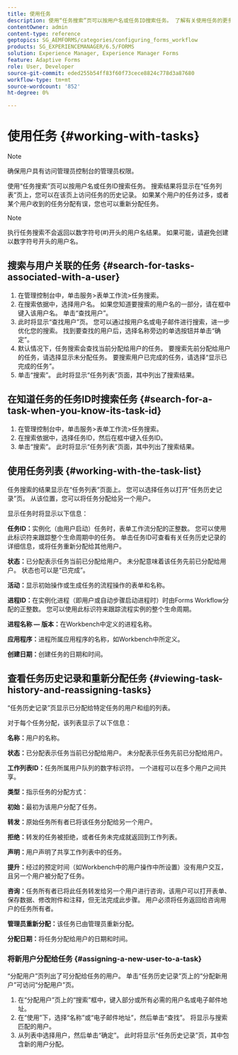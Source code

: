 ```yaml
---
title: 使用任务
description: 使用“任务搜索”页可以按用户名或任务ID搜索任务。 了解有关使用任务的更多信息。
contentOwner: admin
content-type: reference
geptopics: SG_AEMFORMS/categories/configuring_forms_workflow
products: SG_EXPERIENCEMANAGER/6.5/FORMS
solution: Experience Manager, Experience Manager Forms
feature: Adaptive Forms
role: User, Developer
source-git-commit: eded255b54ff83f60f73cece8824c778d3a87680
workflow-type: tm+mt
source-wordcount: '852'
ht-degree: 0%

---
```


# 使用任务 {#working-with-tasks}

>[!NOTE]
> 
> 确保用户具有访问管理员控制台的管理员权限。

使用“任务搜索”页可以按用户名或任务ID搜索任务。 搜索结果将显示在“任务列表”页上，您可以在该页上访问任务的历史记录。 如果某个用户的任务过多，或者某个用户收到的任务分配有误，您也可以重新分配任务。

>[!NOTE]
>
>执行任务搜索不会返回以数字符号(#)开头的用户名结果。 如果可能，请避免创建以数字符号开头的用户名。

## 搜索与用户关联的任务 {#search-for-tasks-associated-with-a-user}

1. 在管理控制台中，单击服务>表单工作流>任务搜索。
1. 在搜索依据中，选择用户名。 如果您知道要搜索的用户名的一部分，请在框中键入该用户名。 单击“查找用户”。
1. 此时将显示“查找用户”页。 您可以通过按用户名或电子邮件进行搜索，进一步优化您的搜索。 找到要查找的用户后，选择名称旁边的单选按钮并单击“确定”。
1. 默认情况下，任务搜索会查找当前分配给用户的任务。 要搜索先前分配给用户的任务，请选择显示未分配任务。 要搜索用户已完成的任务，请选择“显示已完成的任务”。
1. 单击“搜索”。 此时将显示“任务列表”页面，其中列出了搜索结果。

## 在知道任务的任务ID时搜索任务 {#search-for-a-task-when-you-know-its-task-id}

1. 在管理控制台中，单击服务>表单工作流>任务搜索。
1. 在搜索依据中，选择任务ID，然后在框中键入任务ID。
1. 单击“搜索”。 此时将显示“任务列表”页面，其中列出了搜索结果。

## 使用任务列表 {#working-with-the-task-list}

任务搜索的结果显示在“任务列表”页面上。 您可以选择任务以打开“任务历史记录”页。 从该位置，您可以将任务分配给另一个用户。

显示任务时将显示以下信息：

**任务ID：**&#x200B;实例化（由用户启动）任务时，表单工作流分配的正整数。 您可以使用此标识符来跟踪整个生命周期中的任务。 单击任务ID可查看有关任务历史记录的详细信息，或将任务重新分配给其他用户。

**状态：**&#x200B;已分配表示任务当前已分配给用户。 未分配意味着该任务先前已分配给用户。 状态也可以是“已完成”。

**活动：**&#x200B;显示初始操作或生成任务的流程操作的表单和名称。

**进程ID：**&#x200B;在实例化进程（即用户或自动步骤启动进程时）时由Forms Workflow分配的正整数。 您可以使用此标识符来跟踪流程实例的整个生命周期。

**进程名称 — 版本：**&#x200B;在Workbench中定义的进程名称。

**应用程序：**&#x200B;进程所属应用程序的名称，如Workbench中所定义。

**创建日期：**&#x200B;创建任务的日期和时间。

## 查看任务历史记录和重新分配任务 {#viewing-task-history-and-reassigning-tasks}

“任务历史记录”页显示已分配给特定任务的用户和组的列表。

对于每个任务分配，该列表显示了以下信息：

**名称：**&#x200B;用户的名称。

**状态：**&#x200B;已分配表示任务当前已分配给用户。 未分配表示任务先前已分配给用户。

**工作列表ID：**&#x200B;任务所属用户队列的数字标识符。 一个进程可以在多个用户之间共享。

**类型：**&#x200B;指示任务的分配方式：

**初始：**&#x200B;最初为该用户分配了任务。

**转发：**&#x200B;原始任务所有者已将该任务分配给另一个用户。

**拒绝：**&#x200B;转发的任务被拒绝，或者任务未完成就返回到工作列表。

**声明：**&#x200B;用户声明了共享工作列表中的任务。

**提升：**&#x200B;经过的预定时间（如Workbench中的用户操作中所设置）没有用户交互，且另一个用户被分配了任务。

**咨询：**&#x200B;任务所有者已将此任务转发给另一个用户进行咨询，该用户可以打开表单、保存数据、修改附件和注释，但无法完成此步骤。 用户必须将任务返回给咨询用户的任务所有者。

**管理员重新分配：**&#x200B;该任务已由管理员重新分配。

**分配日期：**&#x200B;将任务分配给用户的日期和时间。

### 将新用户分配给任务 {#assigning-a-new-user-to-a-task}

“分配用户”页列出了可分配给任务的用户。 单击“任务历史记录”页上的“分配新用户”可访问“分配用户”页。

1. 在“分配用户”页上的“搜索”框中，键入部分或所有必需的用户名或电子邮件地址。
1. 在“使用”下，选择“名称”或“电子邮件地址”，然后单击“查找”。 将显示与搜索匹配的用户。
1. 从列表中选择用户，然后单击“确定”。 此时将显示“任务历史记录”页，其中包含新的用户分配。
